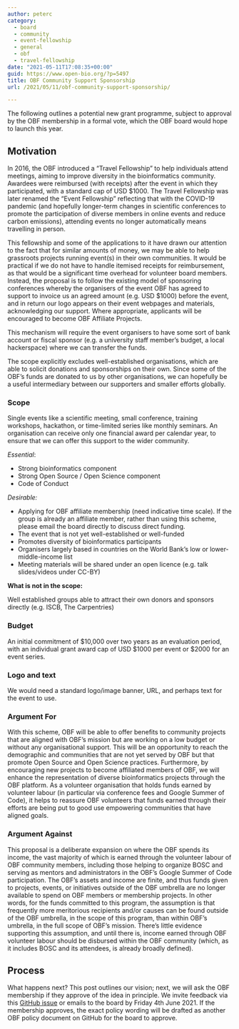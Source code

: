 ```yaml
---
author: peterc
category:
  - board
  - community
  - event-fellowship
  - general
  - obf
  - travel-fellowship
date: "2021-05-11T17:08:35+00:00"
guid: https://www.open-bio.org/?p=5497
title: OBF Community Support Sponsorship
url: /2021/05/11/obf-community-support-sponsorship/

---
```

The following outlines a potential new grant programme, subject to approval by the OBF membership in a formal vote, which the OBF board would hope to launch this year.

## Motivation

In 2016, the OBF introduced a “Travel Fellowship” to help individuals attend meetings, aiming to improve diversity in the bioinformatics community. Awardees were reimbursed (with receipts) after the event in which they participated, with a standard cap of USD $1000. The Travel Fellowship was later renamed the “Event Fellowship” reflecting that with the COVID-19 pandemic (and hopefully longer-term changes in scientific conferences to promote the participation of diverse members in online events and reduce carbon emissions), attending events no longer automatically means travelling in person.

This fellowship and some of the applications to it have drawn our attention to the fact that for similar amounts of money, we may be able to help grassroots projects running event(s) in their own communities. It would be practical if we do not have to handle itemised receipts for reimbursement, as that would be a significant time overhead for volunteer board members. Instead, the proposal is to follow the existing model of sponsoring conferences whereby the organisers of the event OBF has agreed to support to invoice us an agreed amount (e.g. USD $1000) before the event, and in return our logo appears on their event webpages and materials, acknowledging our support. Where appropriate, applicants will be encouraged to become OBF Affiliate Projects.

This mechanism will require the event organisers to have some sort of bank account or fiscal sponsor (e.g. a university staff member’s budget, a local hackerspace) where we can transfer the funds.

The scope explicitly excludes well-established organisations, which are able to solicit donations and sponsorships on their own. Since some of the OBF’s funds are donated to us by other organisations, we can hopefully be a useful intermediary between our supporters and smaller efforts globally.

### Scope

Single events like a scientific meeting, small conference, training workshops, hackathon, or time-limited series like monthly seminars. An organisation can receive only one financial award per calendar year, to ensure that we can offer this support to the wider community.

_Essential_:

- Strong bioinformatics component
- Strong Open Source / Open Science component
- Code of Conduct

_Desirable:_

- Applying for OBF affiliate membership (need indicative time scale). If the group is already an affiliate member, rather than using this scheme, please email the board directly to discuss direct funding.
- The event that is not yet well-established or well-funded
- Promotes diversity of bioinformatics participants
- Organisers largely based in countries on the World Bank’s low or lower-middle-income list
- Meeting materials will be shared under an open licence (e.g. talk slides/videos under CC-BY)

**What is not in the scope:**

Well established groups able to attract their own donors and sponsors directly (e.g. ISCB, The Carpentries)

### Budget

An initial commitment of $10,000 over two years as an evaluation period, with an individual grant award cap of USD $1000 per event or $2000 for an event series.

### Logo and text

We would need a standard logo/image banner, URL, and perhaps text for the event to use.

### Argument For

With this scheme, OBF will be able to offer benefits to community projects that are aligned with OBF’s mission but are working on a low budget or without any organisational support. This will be an opportunity to reach the demographic and communities that are not yet served by OBF but that promote Open Source and Open Science practices. Furthermore, by encouraging new projects to become affiliated members of OBF, we will enhance the representation of diverse bioinformatics projects through the OBF platform. As a volunteer organisation that holds funds earned by volunteer labour (in particular via conference fees and Google Summer of Code), it helps to reassure OBF volunteers that funds earned through their efforts are being put to good use empowering communities that have aligned goals.

### Argument Against

This proposal is a deliberate expansion on where the OBF spends its income, the vast majority of which is earned through the volunteer labour of OBF community members, including those helping to organize BOSC and serving as mentors and administrators in the OBF’s Google Summer of Code participation. The OBF’s assets and income are finite, and thus funds given to projects, events, or initiatives outside of the OBF umbrella are no longer available to spend on OBF members or membership projects. In other words, for the funds committed to this program, the assumption is that frequently more meritorious recipients and/or causes can be found outside of the OBF umbrella, in the scope of this program, than within OBF’s umbrella, in the full scope of OBF’s mission. There’s little evidence supporting this assumption, and until there is, income earned through OBF volunteer labour should be disbursed within the OBF community (which, as it includes BOSC and its attendees, is already broadly defined).

## Process

What happens next? This post outlines our vision; next, we will ask the OBF membership if they approve of the idea in principle. We invite feedback via this [GitHub issue](https://github.com/OBF/obf-docs/issues/86) or emails to the board by Friday 4th June 2021. If the membership approves, the exact policy wording will be drafted as another OBF policy document on GitHub for the board to approve.
